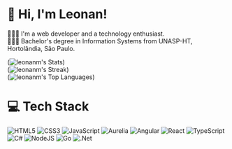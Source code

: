 <!-- Level 3: Add custom code -->

# 👋 Hi, I'm Leonan!
👩🏻‍💻 I'm a web developer and a technology enthusiast.<br/>
👩🏻‍🎓 Bachelor's degree in Information Systems from UNASP-HT, Hortolândia, São Paulo.<br/>


<!-- GitHub stats from https://github.com/anuraghazra/github-readme-stats -->
(![leonanm's Stats](https://github-readme-stats.vercel.app/api?username=leonanm&theme=dark&show_icons=true&hide_border=true&count_private=true))<br/>
(![leonanm's Streak](https://github-readme-streak-stats.herokuapp.com/?user=leonanm&theme=dark&hide_border=true))<br/>
(![leonanm's Top Languages](https://github-readme-stats.vercel.app/api/top-langs/?username=leonanm&theme=dark&show_icons=true&hide_border=true&layout=compact))<br/>

# 💻 Tech Stack
<!-- Badges from https://github.com/Ileriayo/markdown-badges -->
![HTML5](https://img.shields.io/badge/html5-%23E34F26.svg?style=for-the-badge&logo=html5&logoColor=white)
![CSS3](https://img.shields.io/badge/css3-%231572B6.svg?style=for-the-badge&logo=css3&logoColor=white)
![JavaScript](https://img.shields.io/badge/javascript-%23323330.svg?style=for-the-badge&logo=javascript&logoColor=%23F7DF1E)
![Aurelia](https://img.shields.io/badge/aurelia-%23ED2B88.svg?style=for-the-badge&logo=aurelia&logoColor=fff)
![Angular](https://img.shields.io/badge/angular-%23DD0031.svg?style=for-the-badge&logo=angular&logoColor=white)
![React](https://img.shields.io/badge/react-%2320232a.svg?style=for-the-badge&logo=react&logoColor=%2361DAFB)
![TypeScript](https://img.shields.io/badge/typescript-%23007ACC.svg?style=for-the-badge&logo=typescript&logoColor=white)
![C#](https://img.shields.io/badge/c%23-%23239120.svg?style=for-the-badge&logo=csharp&logoColor=white)
![NodeJS](https://img.shields.io/badge/node.js-6DA55F?style=for-the-badge&logo=node.js&logoColor=white)
![Go](https://img.shields.io/badge/go-%2300ADD8.svg?style=for-the-badge&logo=go&logoColor=white)
![.Net](https://img.shields.io/badge/.NET-5C2D91?style=for-the-badge&logo=.net&logoColor=white)
